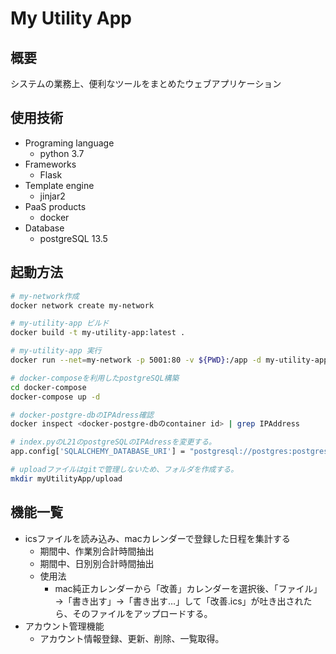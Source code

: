 # My Utility App

## 概要
システムの業務上、便利なツールをまとめたウェブアプリケーション

## 使用技術
 - Programing language
   - python 3.7
 - Frameworks
   - Flask
 - Template engine
   - jinjar2
 - PaaS products
   - docker
 - Database
   - postgreSQL 13.5

## 起動方法
```bash
# my-network作成
docker network create my-network

# my-utility-app ビルド
docker build -t my-utility-app:latest .

# my-utility-app 実行
docker run --net=my-network -p 5001:80 -v ${PWD}:/app -d my-utility-app

# docker-composeを利用したpostgreSQL構築
cd docker-compose
docker-compose up -d

# docker-postgre-dbのIPAdress確認
docker inspect <docker-postgre-dbのcontainer id> | grep IPAddress

# index.pyのL21のpostgreSQLのIPAdressを変更する。
app.config['SQLALCHEMY_DATABASE_URI'] = "postgresql://postgres:postgres@172.18.0.3:5432/postgres"

# uploadファイルはgitで管理しないため、フォルダを作成する。
mkdir myUtilityApp/upload
```


## 機能一覧
 - icsファイルを読み込み、macカレンダーで登録した日程を集計する
    - 期間中、作業別合計時間抽出
    - 期間中、日別別合計時間抽出
    - 使用法
       - mac純正カレンダーから「改善」カレンダーを選択後、「ファイル」→「書き出す」→「書き出す…」して「改善.ics」が吐き出されたら、そのファイルをアップロードする。
- アカウント管理機能
   - アカウント情報登録、更新、削除、一覧取得。

